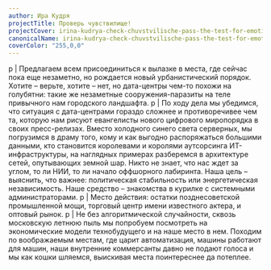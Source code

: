 ```yaml
---
author: Ира Кудря
projectTitle: Проверь чувствилище!
projectCover: irina-kudrya-check-chuvstvilische-pass-the-test-for-emotional-labour-01.jpg
canonicalName: irina-kudrya-check-chuvstvilische-pass-the-test-for-emotional-labour
coverColor: "255,0,0"
---
```


p
  | Предлагаем всем присоединиться к вылазке в места, где сейчас пока еще незаметно, но рождается новый урбанистический порядок. Хотите – верьте, хотите – нет, но дата-центры чем-то похожи на голубятни: такие же незаметные сооружения-паразиты на теле привычного нам городского ландшафта.
p
  | По ходу дела мы убедимся, что ситуация с дата-центрами гораздо сложнее и противоречивее чем та, которую нам рисуют евангелисты нового цифрового миропорядка в своих пресс-релизах. Вместо холодного синего света серверных, мы погрузимся в драму того, кому и как выгодно распоряжаться большими данными, кто становится королевами и королями аутсорсинга ИТ-инфраструктуры, на наглядных примерах разберемся в архитектуре сетей, опутывающих земной шар. Никто не знает, что нас ждет за углом, то ли НИИ, то ли начало оффшорного лабиринта. Наша цель – выяснить, что важнее: политическая стабильность или энергетическая независимость. Наше средство – знакомства в курилке с системными администраторами.
p
  | Место действия: остатки позднесоветской промышленной мощи, торговый центр имени известного актера, и оптовый рынок.
p
 | Не без алгоритмической случайности, сквозь московскую летнюю пыль мы попробуем посмотреть на экономические модели технобудущего и на наше место в нем. Походим по воображаемым местам, где царит автоматизация, машины работают для машин, наши внутренние коммерсанты давно не подают голоса и мы как кошки шляемся, выискивая места поинтереснее да потеплее.
